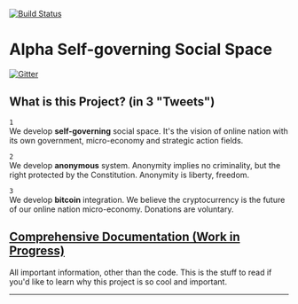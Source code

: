 [![Build Status](https://travis-ci.org/alpha-social-club/alpha-social-development.svg)](https://travis-ci.org/alpha-social-club/alpha-social-development)

# Alpha Self-governing Social Space

[![Gitter](https://badges.gitter.im/Join%20Chat.svg)](https://gitter.im/alpha-social-club/alpha-social-development?utm_source=badge&utm_medium=badge&utm_campaign=pr-badge&utm_content=badge)
<!--
* <a href="http://www.alphasocial.club" target="_blank">www.alphasocial.club</a> (blog only, for now). Login: `admin / Alpha.Omega`
-->

## What is this Project? (in 3 "Tweets")
`1`  
We develop **self-governing** social space. It's the vision of online nation with its own government, micro-economy and strategic action fields.  
  
`2`  
We develop **anonymous** system. Anonymity implies no criminality, but the right protected by the Constitution. Anonymity is liberty, freedom.  
  
`3`  
We develop **bitcoin** integration. We believe the cryptocurrency is the future of our online nation micro-economy. Donations are voluntary.

## [Comprehensive Documentation (Work in Progress)](Documentation)  
All important information, other than the code. This is the stuff to read if you'd like to learn why this project is so cool and important.   
<hr>


